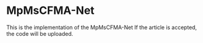 # MpMsCFMA-Net
This is the implementation of the MpMsCFMA-Net
If the article is accepted, the code will be uploaded.
